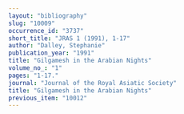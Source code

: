 ```yaml
---
layout: "bibliography"
slug: "10009"
occurrence_id: "3737"
short_title: "JRAS 1 (1991), 1-17"
author: "Dalley, Stephanie"
publication_year: "1991"
title: "Gilgamesh in the Arabian Nights"
volume_no_: "1"
pages: "1-17."
journal: "Journal of the Royal Asiatic Society"
title: "Gilgamesh in the Arabian Nights"
previous_item: "10012"
---
```


